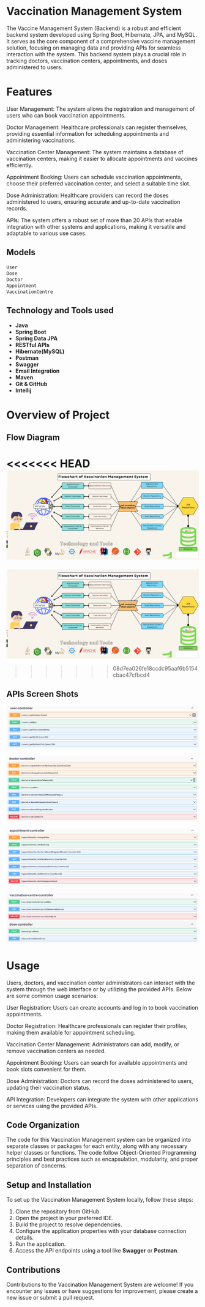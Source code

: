 # Vaccination Management System

The Vaccine Management System (Backend) is a robust and efficient backend system developed using Spring Boot, Hibernate, JPA, and MySQL. It serves as the core component of a comprehensive vaccine management solution, focusing on managing data and providing APIs for seamless interaction with the system. This backend system plays a crucial role in tracking doctors, vaccination centers, appointments, and doses administered to users.

# Features
User Management: The system allows the registration and management of users who can book vaccination appointments.

Doctor Management: Healthcare professionals can register themselves, providing essential information for scheduling appointments and administering vaccinations.

Vaccination Center Management: The system maintains a database of vaccination centers, making it easier to allocate appointments and vaccines efficiently.

Appointment Booking: Users can schedule vaccination appointments, choose their preferred vaccination center, and select a suitable time slot.

Dose Administration: Healthcare providers can record the doses administered to users, ensuring accurate and up-to-date vaccination records.

APIs: The system offers a robust set of more than 20 APIs that enable integration with other systems and applications, making it versatile and adaptable to various use cases.












## Models
    User
    Dose
    Doctor
    Appointment
    VaccinationCentre

## Technology and Tools used
  * **Java**
  * **Spring Boot**
  * **Spring Data JPA**
  * **RESTful APIs**
  * **Hibernate(MySQL)**
  * **Postman**
  * **Swagger**
  * **Email Integration**
  * **Maven**
  * **Git & GitHub**
  * **Intellij**
# Overview of Project

## Flow Diagram
<<<<<<< HEAD
![flowchart.jpg](src%2Fmain%2Fjava%2Fcom%2Fexample%2FvaccineManagementSystem%2FImages%2Fflowchart.jpg)
=======
![flowchart.png](https://github.com/Ajaykumaryd/VaccineManagementSystem/blob/master/src/main/java/com/example/vaccineManagementSystem/Images/flowchart.jpg)
>>>>>>> 08d7ea026fe18ccdc95aaf6b5154cbac47cfbcd4
## APIs Screen Shots

![User.png](src%2Fmain%2Fjava%2Fcom%2Fexample%2FvaccineManagementSystem%2FImages%2FUser.png)

![Doctor.png](src%2Fmain%2Fjava%2Fcom%2Fexample%2FvaccineManagementSystem%2FImages%2FDoctor.png)

![Appointment.png](src%2Fmain%2Fjava%2Fcom%2Fexample%2FvaccineManagementSystem%2FImages%2FAppointment.png)

![Centre And Dose.png](src%2Fmain%2Fjava%2Fcom%2Fexample%2FvaccineManagementSystem%2FImages%2FCentre%20And%20Dose.png)

# Usage
Users, doctors, and vaccination center administrators can interact with the system through the web interface or by utilizing the provided APIs. Below are some common usage scenarios:

User Registration: Users can create accounts and log in to book vaccination appointments.

Doctor Registration: Healthcare professionals can register their profiles, making them available for appointment scheduling.

Vaccination Center Management: Administrators can add, modify, or remove vaccination centers as needed.

Appointment Booking: Users can search for available appointments and book slots convenient for them.

Dose Administration: Doctors can record the doses administered to users, updating their vaccination status.

API Integration: Developers can integrate the system with other applications or services using the provided APIs.





## Code Organization
The code for this Vaccination Management system can be organized into separate classes or packages for each entity, along with any necessary helper classes or functions. The code follow Object-Oriented Programming principles and best practices such as encapsulation, modularity, and proper separation of concerns.

## Setup and Installation
To set up the Vaccination Management System locally, follow these steps:

1. Clone the repository from GitHub.
2. Open the project in your preferred IDE.
3. Build the project to resolve dependencies.
4. Configure the application properties with your database connection details.
5. Run the application.
6. Access the API endpoints using a tool like **Swagger** or **Postman**.
## Contributions
Contributions to the Vaccination Management System are welcome! If you encounter any issues or have suggestions for improvement, please create a new issue or submit a pull request.

